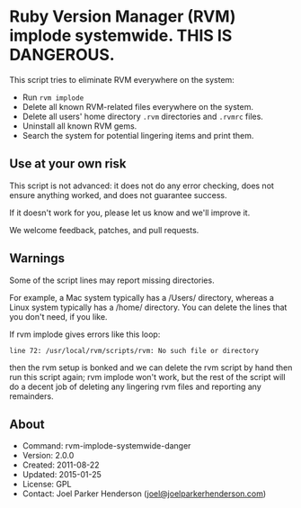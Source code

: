 # Ruby Version Manager (RVM) implode systemwide. THIS IS DANGEROUS.

This script tries to eliminate RVM everywhere on the system:

  * Run `rvm implode`
  * Delete all known RVM-related files everywhere on the system.
  * Delete all users' home directory `.rvm` directories and `.rvmrc` files.
  * Uninstall all known RVM gems.
  * Search the system for potential lingering items and print them.

## Use at your own risk

This script is not advanced: it does not do any error checking,
does not ensure anything worked, and does not guarantee success.

If it doesn't work for you, please let us know and we'll improve it.

We welcome feedback, patches, and pull requests.

## Warnings

Some of the script lines may report missing directories.

For example, a Mac system typically has a /Users/ directory,
whereas a Linux system typically has a /home/ directory.
You can delete the lines that you don't need, if you like.

If rvm implode gives errors like this loop:

    line 72: /usr/local/rvm/scripts/rvm: No such file or directory

then the rvm setup is bonked and we can delete the rvm script
by hand then run this script again; rvm implode won't work,
but the rest of the script will do a decent job of deleting
any lingering rvm files and reporting any remainders.

## About

  * Command: rvm-implode-systemwide-danger
  * Version: 2.0.0
  * Created: 2011-08-22
  * Updated: 2015-01-25
  * License: GPL
  * Contact: Joel Parker Henderson (joel@joelparkerhenderson.com)
